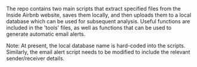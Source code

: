 The repo contains two main scripts that extract specified files from the Inside Airbnb website, saves them locally, and then uploads them to a local database which can be used for subsequent analysis. Useful functions are included in the 'tools' files, as well as functions that can be used to generate automatic email alerts.  
  
Note: At present, the local database name is hard-coded into the scripts. Similarly, the email alert script needs to be modified to include the relevant sender/receiver details.




